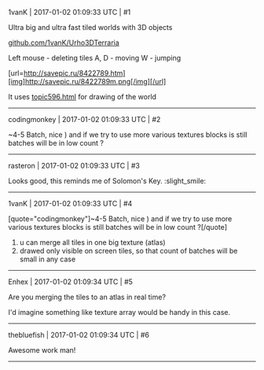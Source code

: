 1vanK | 2017-01-02 01:09:33 UTC | #1

Ultra big and ultra fast tiled worlds with 3D objects

[github.com/1vanK/Urho3DTerraria](https://github.com/1vanK/Urho3DTerraria)

Left mouse - deleting tiles
A, D - moving
W - jumping

[url=http://savepic.ru/8422789.htm][img]http://savepic.ru/8422789m.png[/img][/url]

It uses [topic596.html](http://discourse.urho3d.io/t/spritebatch-beta-same-like-in-xna-or-d3dxsprite/591/1) for drawing of the world

-------------------------

codingmonkey | 2017-01-02 01:09:33 UTC | #2

~4-5 Batch, nice )
and if we try to use more various textures blocks is still batches will be in low count ?

-------------------------

rasteron | 2017-01-02 01:09:33 UTC | #3

Looks good, this reminds me of Solomon's Key. :slight_smile:

-------------------------

1vanK | 2017-01-02 01:09:33 UTC | #4

[quote="codingmonkey"]~4-5 Batch, nice )
and if we try to use more various textures blocks is still batches will be in low count ?[/quote]

1) u can merge all tiles in one big texture (atlas)
2) drawed only visible on screen tiles, so that count of batches will be small in any case

-------------------------

Enhex | 2017-01-02 01:09:34 UTC | #5

Are you merging the tiles to an atlas in real time?

I'd imagine something like texture array would be handy in this case.

-------------------------

thebluefish | 2017-01-02 01:09:34 UTC | #6

Awesome work man!

-------------------------

